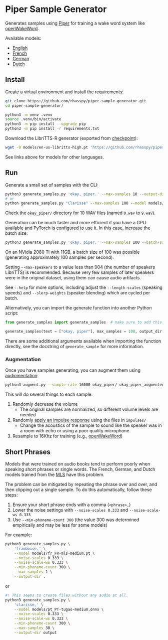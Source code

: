 # Piper Sample Generator

Generates samples using [Piper](https://github.com/rhasspy/piper/) for training a wake word system like [openWakeWord](https://github.com/dscripka/openWakeWord).

Available models:

* [English](https://github.com/rhasspy/piper-sample-generator/releases/download/v2.0.0/en_US-libritts_r-medium.pt)
* [French](https://github.com/rhasspy/piper-sample-generator/releases/download/v2.0.0/fr_FR-mls-medium.pt)
* [German](https://github.com/rhasspy/piper-sample-generator/releases/download/v2.0.0/de_DE-mls-medium.pt)
* [Dutch](https://github.com/rhasspy/piper-sample-generator/releases/download/v2.0.0/nl_NL-mls-medium.pt)


## Install

Create a virtual environment and install the requirements:

```sh
git clone https://github.com/rhasspy/piper-sample-generator.git
cd piper-sample-generator/

python3 -m venv .venv
source .venv/bin/activate
python3 -m pip install --upgrade pip
python3 -m pip install -r requirements.txt
```

Download the LibriTTS-R generator (exported from [checkpoint](https://huggingface.co/datasets/rhasspy/piper-checkpoints/tree/main/en/en_US/libritts_r/medium)):

```sh
wget -O models/en-us-libritts-high.pt 'https://github.com/rhasspy/piper-sample-generator/releases/download/v2.0.0/en_US-libritts_r-medium.pt'
```

See links above for models for other languages.

## Run

Generate a small set of samples with the CLI:

```sh
python3 generate_samples.py 'okay, piper.' --max-samples 10 --output-dir okay_piper/
# or
python generate_samples.py "Clarisse" --max-samples 100 --model models/pt_PT-tugao-medium.onnx --output-dir output
```

Check the `okay_piper/` directory for 10 WAV files (named `0.wav` to `9.wav`).

Generation can be much faster and more efficient if you have a GPU available and PyTorch is configured to use it. In this case, increase the batch size:

```sh
python3 generate_samples.py 'okay, piper.' --max-samples 100 --batch-size 10 --output-dir okay_piper/
```

On an NVidia 2080 Ti with 11GB, a batch size of 100 was possible (generating approximately 100 samples per second).

Setting `--max-speakers` to a value less than 904 (the number of speakers LibriTTS) is recommended. Because very few samples of later speakers were in the original dataset, using them can cause audio artifacts.

See `--help` for more options, including adjust the `--length-scales` (speaking speeds) and `--slerp-weights` (speaker blending) which are cycled per batch.

Alternatively, you can import the generate function into another Python script:

```python
from generate_samples import generate_samples  # make sure to add this to your Python path as needed

generate_samples(text = ["okay, piper"], max_samples = 100, output_dir = output_dir, batch_size=10)
```

There are some additional arguments available when importing the function directly, see the docstring of `generate_sample` for more information.

### Augmentation

Once you have samples generating, you can augment them using [audiomentation](https://iver56.github.io/audiomentations/):

```sh
python3 augment.py --sample-rate 16000 okay_piper/ okay_piper_augmented/
```

This will do several things to each sample:

1. Randomly decrease the volume
    * The original samples are normalized, so different volume levels are needed
2. Randomly [apply an impulse response](https://iver56.github.io/audiomentations/waveform_transforms/apply_impulse_response/) using the files in `impulses/`
    * Change the acoustics of the sample to sound like the speaker was in a room with echo or using a poor quality microphone
3. Resample to 16Khz for training (e.g., [openWakeWord](https://github.com/dscripka/openWakeWord))


## Short Phrases

Models that were trained on audio books tend to perform poorly when speaking short phrases or single words.
The French, German, and Dutch models trained from the [MLS](http://openslr.org/94/) have this problem.

The problem can be mitigated by repeating the phrase over and over, and then clipping out a single sample.
To do this automatically, follow these steps:

1. Ensure your short phrase ends with a comma (`<phrase>,`)
2. Lower the noise settings with `--noise-scales 0.333` and `--noise-scale-ws 0.333`
3. Use `--min-phoneme-count 300` (the value 300 was determined empirically and may be less for some models)

For example:

```sh
python3 generate_samples.py \
    'framboise,' \
    --model models/fr_FR-mls-medium.pt \
    --noise-scales 0.333 \
    --noise-scale-ws 0.333 \
    --min-phoneme-count 300 \
    --max-samples 1 \
    --output-dir . 
```

or 

```sh
#! This seems to create files without any audio at all.
python3 generate_samples.py \
    'clarisse,' \
    --model models/pt_PT-tugao-medium.onnx \
    --noise-scales 0.333 \
    --noise-scale-ws 0.333 \
    --min-phoneme-count 300 \
    --max-samples 30 \
    --output-dir output
```
